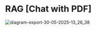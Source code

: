 # RAG [Chat with PDF]
![diagram-export-30-05-2025-13_26_38](https://github.com/user-attachments/assets/631ec41b-bd25-43dc-84a1-f4e147f7ffed)
